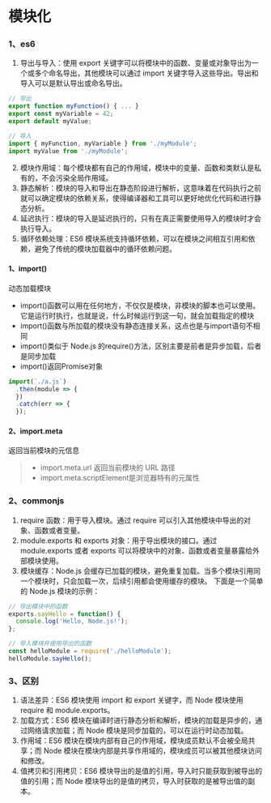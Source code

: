 # 模块化


### 1、es6
1. 导出与导入：使用 export 关键字可以将模块中的函数、变量或对象导出为一个或多个命名导出，其他模块可以通过 import 关键字导入这些导出。导出和导入可以是默认导出或命名导出。
```js
// 导出
export function myFunction() { ... }
export const myVariable = 42;
export default myValue;

// 导入
import { myFunction, myVariable } from './myModule';
import myValue from './myModule';
```

2. 模块作用域：每个模块都有自己的作用域，模块中的变量、函数和类默认是私有的，不会污染全局作用域。
3. 静态解析：模块的导入和导出在静态阶段进行解析，这意味着在代码执行之前就可以确定模块的依赖关系，使得编译器和工具可以更好地优化代码和进行静态分析。
4. 延迟执行：模块的导入是延迟执行的，只有在真正需要使用导入的模块时才会执行导入。
5. 循环依赖处理：ES6 模块系统支持循环依赖，可以在模块之间相互引用和依赖，避免了传统的模块加载器中的循环依赖问题。

#### 1、import()

动态加载模块

- import()函数可以用在任何地方，不仅仅是模块，非模块的脚本也可以使用。它是运行时执行，也就是说，什么时候运行到这一句，就会加载指定的模块
- import()函数与所加载的模块没有静态连接关系，这点也是与import语句不相同
- import()类似于 Node.js 的require()方法，区别主要是前者是异步加载，后者是同步加载
- import()返回Promise对象
```js
import(`./a.js`)
  .then(module => {
  })
  .catch(err => {
  });
```

#### 2、import.meta

返回当前模块的元信息
> - import.meta.url 返回当前模块的 URL 路径
> - import.meta.scriptElement是浏览器特有的元属性

### 2、commonjs 

1. require 函数：用于导入模块。通过 require 可以引入其他模块中导出的对象、函数或者变量。
2. module.exports 和 exports 对象：用于导出模块的接口。通过 module.exports 或者 exports 可以将模块中的对象、函数或者变量暴露给外部模块使用。
3. 模块缓存：Node.js 会缓存已加载的模块，避免重复加载。当多个模块引用同一个模块时，只会加载一次，后续引用都会使用缓存的模块。
下面是一个简单的 Node.js 模块的示例：

```js
// 导出模块中的函数
exports.sayHello = function() {
  console.log('Hello, Node.js!');
};

// 导入模块并使用导出的函数
const helloModule = require('./helloModule');
helloModule.sayHello();
```

### 3、区别

1. 语法差异：ES6 模块使用 import 和 export 关键字，而 Node 模块使用 require 和 module.exports。
2. 加载方式：ES6 模块在编译时进行静态分析和解析，模块的加载是异步的，通过网络请求加载；而 Node 模块是同步加载的，可以在运行时动态加载。
3. 作用域：ES6 模块在模块内部有自己的作用域，模块成员默认不会被全局共享；而 Node 模块在模块内部是共享作用域的，模块成员可以被其他模块访问和修改。
4. 值拷贝和引用拷贝：ES6 模块导出的是值的引用，导入时只能获取到被导出的值的引用；而 Node 模块导出的是值的拷贝，导入时获取的是被导出值的副本。